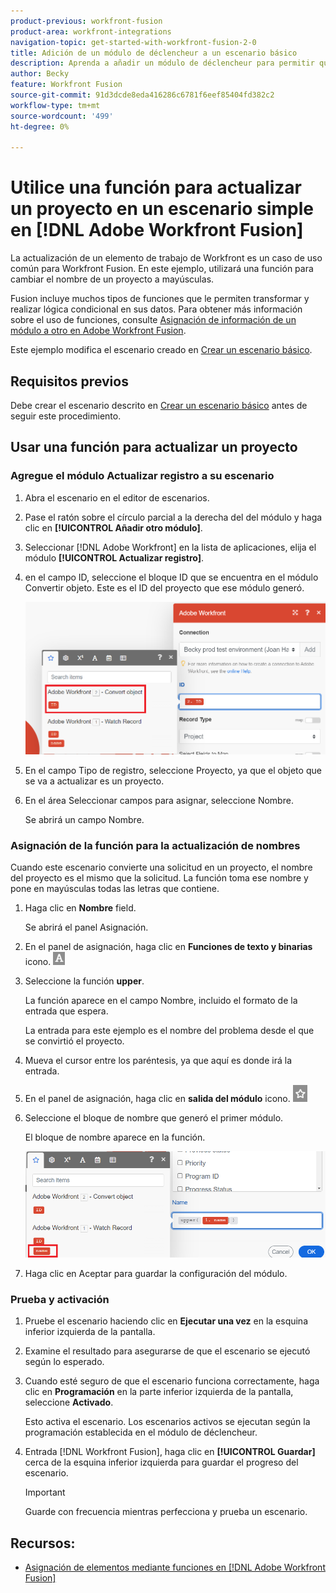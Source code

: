 ```yaml
---
product-previous: workfront-fusion
product-area: workfront-integrations
navigation-topic: get-started-with-workfront-fusion-2-0
title: Adición de un módulo de déclencheur a un escenario básico
description: Aprenda a añadir un módulo de déclencheur para permitir que el escenario busque periódicamente nuevas solicitudes y las convierta en proyectos.
author: Becky
feature: Workfront Fusion
source-git-commit: 91d3dcde8eda416286c6781f6eef85404fd382c2
workflow-type: tm+mt
source-wordcount: '499'
ht-degree: 0%

---
```


# Utilice una función para actualizar un proyecto en un escenario simple en [!DNL Adobe Workfront Fusion]

La actualización de un elemento de trabajo de Workfront es un caso de uso común para Workfront Fusion. En este ejemplo, utilizará una función para cambiar el nombre de un proyecto a mayúsculas.

Fusion incluye muchos tipos de funciones que le permiten transformar y realizar lógica condicional en sus datos. Para obtener más información sobre el uso de funciones, consulte [Asignación de información de un módulo a otro en Adobe Workfront Fusion](/help/quicksilver/workfront-fusion/mapping/map-information-between-modules.md).

Este ejemplo modifica el escenario creado en [Crear un escenario básico](/help/quicksilver/workfront-fusion/get-started/build-practice-scenarios/create-simple-scenario.md).

## Requisitos previos

Debe crear el escenario descrito en [Crear un escenario básico](/help/quicksilver/workfront-fusion/get-started/build-practice-scenarios/create-simple-scenario.md) antes de seguir este procedimiento.

## Usar una función para actualizar un proyecto

### Agregue el módulo Actualizar registro a su escenario

1. Abra el escenario en el editor de escenarios.
1. Pase el ratón sobre el círculo parcial a la derecha del del módulo y haga clic en **[!UICONTROL Añadir otro módulo]**.
1. Seleccionar [!DNL Adobe Workfront] en la lista de aplicaciones, elija el módulo **[!UICONTROL Actualizar registro]**.
1. en el campo ID, seleccione el bloque ID que se encuentra en el módulo Convertir objeto. Este es el ID del proyecto que ese módulo generó.

   ![ID del objeto Convert](assets/id-convert-object.png)

1. En el campo Tipo de registro, seleccione Proyecto, ya que el objeto que se va a actualizar es un proyecto.
1. En el área Seleccionar campos para asignar, seleccione Nombre.

   Se abrirá un campo Nombre.

### Asignación de la función para la actualización de nombres

Cuando este escenario convierte una solicitud en un proyecto, el nombre del proyecto es el mismo que la solicitud. La función toma ese nombre y pone en mayúsculas todas las letras que contiene.

1. Haga clic en **Nombre** field.

   Se abrirá el panel Asignación.
1. En el panel de asignación, haga clic en **Funciones de texto y binarias** icono. ![Icono de funciones de texto](/help/quicksilver/workfront-fusion/functions/assets/toolbar-icon-text&binary-functions.png)
1. Seleccione la función **upper**.

   La función aparece en el campo Nombre, incluido el formato de la entrada que espera.

   La entrada para este ejemplo es el nombre del problema desde el que se convirtió el proyecto.

1. Mueva el cursor entre los paréntesis, ya que aquí es donde irá la entrada.
1. En el panel de asignación, haga clic en **salida del módulo** icono. ![Icono de salida de módulo](/help/quicksilver/workfront-fusion/functions/assets/toolbar-icon-functions-you-map-from-other-modules.png)
1. Seleccione el bloque de nombre que generó el primer módulo.

   El bloque de nombre aparece en la función.

   ![Bloque de nombres en la función](assets/map-name.png)

1. Haga clic en Aceptar para guardar la configuración del módulo.

### Prueba y activación

1. Pruebe el escenario haciendo clic en **Ejecutar una vez** en la esquina inferior izquierda de la pantalla.
1. Examine el resultado para asegurarse de que el escenario se ejecutó según lo esperado.
1. Cuando esté seguro de que el escenario funciona correctamente, haga clic en **Programación** en la parte inferior izquierda de la pantalla, seleccione **Activado**.

   Esto activa el escenario. Los escenarios activos se ejecutan según la programación establecida en el módulo de déclencheur.
1. Entrada [!DNL Workfront Fusion], haga clic en **[!UICONTROL Guardar]** cerca de la esquina inferior izquierda para guardar el progreso del escenario.

   >[!IMPORTANT]
   >
   >Guarde con frecuencia mientras perfecciona y prueba un escenario.

## Recursos:

* [Asignación de elementos mediante funciones en [!DNL Adobe Workfront Fusion]](/help/quicksilver/workfront-fusion/mapping/map-information-between-modules.md)
